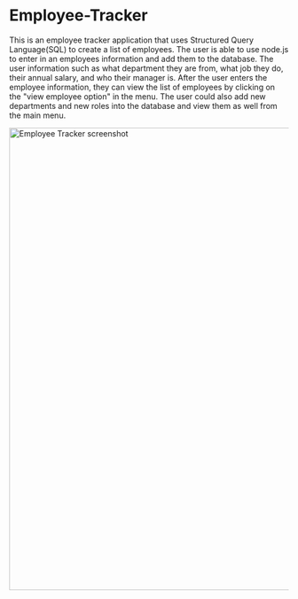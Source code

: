 # Employee-Tracker

This is an employee tracker application that uses Structured Query Language(SQL) to create a list of employees. The user is able to use node.js to enter in an 
employees information and add them to the database. The user information such as what department they are from, what job they do, their annual salary, and who 
their manager is. After the user enters the employee information, they can view the list of employees by clicking on the "view employee option" in the menu. The
user could also add new departments and new roles into the database and view them as well from the main menu. 


<img width="835" alt="Employee Tracker screenshot" src="https://user-images.githubusercontent.com/107017473/189196509-8010e5fc-e0d4-487b-bab5-439459676c53.png">
